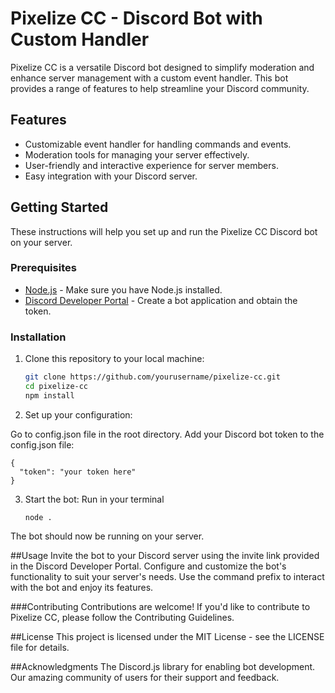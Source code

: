 # Pixelize CC - Discord Bot with Custom Handler

Pixelize CC is a versatile Discord bot designed to simplify moderation and enhance server management with a custom event handler. This bot provides a range of features to help streamline your Discord community.

## Features

- Customizable event handler for handling commands and events.
- Moderation tools for managing your server effectively.
- User-friendly and interactive experience for server members.
- Easy integration with your Discord server.

## Getting Started

These instructions will help you set up and run the Pixelize CC Discord bot on your server.

### Prerequisites

- [Node.js](https://nodejs.org/) - Make sure you have Node.js installed.
- [Discord Developer Portal](https://discord.com/developers/applications) - Create a bot application and obtain the token.

### Installation

1. Clone this repository to your local machine:

   ```sh
   git clone https://github.com/yourusername/pixelize-cc.git
   cd pixelize-cc
   npm install
   ```
2. Set up your configuration:

  Go to config.json file in the root directory.
  Add your Discord bot token to the config.json file:
  ```
  {
    "token": "your token here"
  }
  ```
3. Start the bot:
   Run in your terminal
    ```
    node .
    ```
The bot should now be running on your server.

##Usage
Invite the bot to your Discord server using the invite link provided in the Discord Developer Portal.
Configure and customize the bot's functionality to suit your server's needs.
Use the command prefix to interact with the bot and enjoy its features.

###Contributing
Contributions are welcome! If you'd like to contribute to Pixelize CC, please follow the Contributing Guidelines.

##License
This project is licensed under the MIT License - see the LICENSE file for details.

##Acknowledgments
The Discord.js library for enabling bot development.
Our amazing community of users for their support and feedback.
